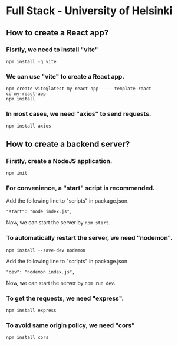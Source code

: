 # Full Stack - University of Helsinki
## How to create a React app?
### Fisrtly, we need to install "vite"
```
npm install -g vite
```
### We can use "vite" to create a React app.
```
npm create vite@latest my-react-app -- --template react
cd my-react-app
npm install
```
### In most cases, we need "axios" to send requests.
```
npm install axios
```

## How to create a backend server?
### Firstly, create a NodeJS application.
```
npm init
```
### For convenience, a "start" script is recommended.
Add the following line to "scripts" in package.json.
```
"start": "node index.js",
```
Now, we can start the server by ```npm start```.
### To automatically restart the server, we need "nodemon".
```
npm install --save-dev nodemon
```
Add the following line to "scripts" in package.json.
```
"dev": "nodemon index.js",
```
Now, we can start the server by ```npm run dev```.
### To get the requests, we need "express".
```
npm install express
```
### To avoid same origin policy, we need "cors"
```
npm install cors
```
